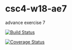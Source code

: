 # csc4-w18-ae7
advance exercise 7

[![Build Status](https://travis-ci.org/CrazyDry/csc4-w18-ae7.svg?branch=master)](https://travis-ci.org/CrazyDry/csc4-w18-ae7)

[![Coverage Status](https://coveralls.io/repos/github/CrazyDry/csc4-w18-ae7/badge.svg?branch=master)](https://coveralls.io/github/CrazyDry/csc4-w18-ae7?branch=master)
